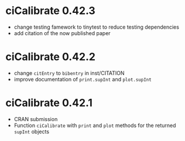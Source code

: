 # ciCalibrate 0.42.3

- change testing famework to tinytest to reduce testing dependencies
- add citation of the now published paper

# ciCalibrate 0.42.2

- change `citEntry` to `bibentry` in inst/CITATION
- improve documentation of `print.supInt` and `plot.supInt`


# ciCalibrate 0.42.1

- CRAN submission
- Function `ciCalibrate` with `print` and `plot` methods for the returned
  `supInt` objects
